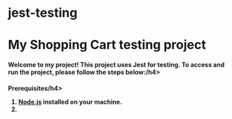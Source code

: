 # jest-testing

<h1>My Shopping Cart testing project</h1>
<h4>Welcome to my project! This project uses Jest for testing. To access and run the project, please follow the steps below:/h4>	
  
<h4>Prerequisites/h4>
<ol>
  <li><a href="https://nodejs.org">Node.js</a> installed on your machine.</li>
  <li><a href="https://jestjs.io/docs/getting-started"Jest installed globally (optional, if not already installed).</li>
</ol>



